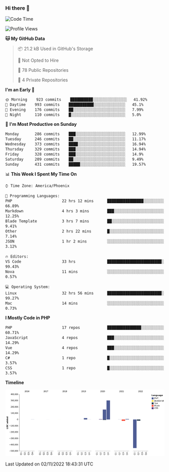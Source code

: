### Hi there 👋

<!--START_SECTION:waka-->
![Code Time](http://img.shields.io/badge/Code%20Time-7%2C791%20hrs%2023%20mins-blue)

![Profile Views](http://img.shields.io/badge/Profile%20Views-0-blue)

**🐱 My GitHub Data** 

> 📦 21.2 kB Used in GitHub's Storage 
 > 
> 🚫 Not Opted to Hire
 > 
> 📜 78 Public Repositories 
 > 
> 🔑 4 Private Repositories  
 > 
**I'm an Early 🐤** 

```text
🌞 Morning    923 commits    ██████████░░░░░░░░░░░░░░░   41.92% 
🌆 Daytime    993 commits    ███████████░░░░░░░░░░░░░░   45.1% 
🌃 Evening    176 commits    ██░░░░░░░░░░░░░░░░░░░░░░░   7.99% 
🌙 Night      110 commits    █░░░░░░░░░░░░░░░░░░░░░░░░   5.0%

```
📅 **I'm Most Productive on Sunday** 

```text
Monday       286 commits    ███░░░░░░░░░░░░░░░░░░░░░░   12.99% 
Tuesday      246 commits    ██░░░░░░░░░░░░░░░░░░░░░░░   11.17% 
Wednesday    373 commits    ████░░░░░░░░░░░░░░░░░░░░░   16.94% 
Thursday     329 commits    ███░░░░░░░░░░░░░░░░░░░░░░   14.94% 
Friday       328 commits    ███░░░░░░░░░░░░░░░░░░░░░░   14.9% 
Saturday     209 commits    ██░░░░░░░░░░░░░░░░░░░░░░░   9.49% 
Sunday       431 commits    █████░░░░░░░░░░░░░░░░░░░░   19.57%

```


📊 **This Week I Spent My Time On** 

```text
⌚︎ Time Zone: America/Phoenix

💬 Programming Languages: 
PHP                      22 hrs 12 mins      ████████████████░░░░░░░░░   66.89% 
Markdown                 4 hrs 3 mins        ███░░░░░░░░░░░░░░░░░░░░░░   12.25% 
Blade Template           3 hrs 7 mins        ██░░░░░░░░░░░░░░░░░░░░░░░   9.41% 
Other                    2 hrs 22 mins       █░░░░░░░░░░░░░░░░░░░░░░░░   7.14% 
JSON                     1 hr 2 mins         ░░░░░░░░░░░░░░░░░░░░░░░░░   3.12%

🔥 Editors: 
VS Code                  33 hrs              ████████████████████████░   99.43% 
Nova                     11 mins             ░░░░░░░░░░░░░░░░░░░░░░░░░   0.57%

💻 Operating System: 
Linux                    32 hrs 56 mins      ████████████████████████░   99.27% 
Mac                      14 mins             ░░░░░░░░░░░░░░░░░░░░░░░░░   0.73%

```

**I Mostly Code in PHP** 

```text
PHP                      17 repos            ███████████████░░░░░░░░░░   60.71% 
JavaScript               4 repos             ███░░░░░░░░░░░░░░░░░░░░░░   14.29% 
Vue                      4 repos             ███░░░░░░░░░░░░░░░░░░░░░░   14.29% 
C#                       1 repo              █░░░░░░░░░░░░░░░░░░░░░░░░   3.57% 
CSS                      1 repo              █░░░░░░░░░░░░░░░░░░░░░░░░   3.57%

```


**Timeline**

![Chart not found](https://raw.githubusercontent.com/mikebronner/mikebronner/master/charts/bar_graph.png) 


 Last Updated on 02/11/2022 18:43:31 UTC
<!--END_SECTION:waka-->

<!--
**mikebronner/mikebronner** is a ✨ _special_ ✨ repository because its `README.md` (this file) appears on your GitHub profile.

Here are some ideas to get you started:

- 🔭 I’m currently working on ...
- 🌱 I’m currently learning ...
- 👯 I’m looking to collaborate on ...
- 🤔 I’m looking for help with ...
- 💬 Ask me about ...
- 📫 How to reach me: ...
- 😄 Pronouns: ...
- ⚡ Fun fact: ...
-->
